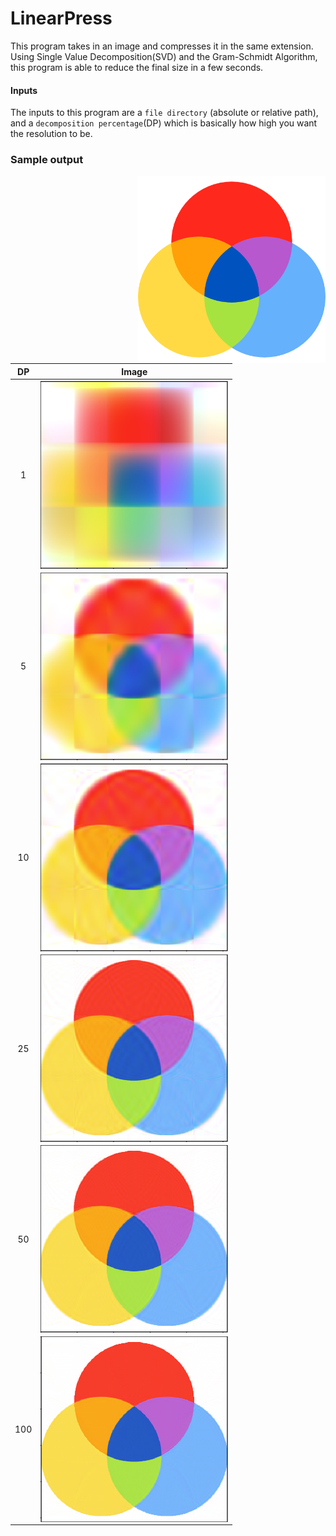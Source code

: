 # LinearPress

This program takes in an image and compresses it in the same extension. Using Single Value Decomposition(SVD) and the Gram-Schmidt Algorithm, this program is able to reduce the final size in a few seconds.

#### Inputs

The inputs to this program are a `file directory` (absolute or relative path), and a `decomposition percentage`(DP) which is basically how high you want the resolution to be.

### Sample output

<img src="images/rgb.png" width=300 align=right>

| DP  |                        Image                        |
| :-: | :-------------------------------------------------: |
|  1  |  <img src="images/rgb1.png" width=300 align=right>  |
|  5  |  <img src="images/rgb5.png" width=300 align=right>  |
| 10  | <img src="images/rgb10.png" width=300 align=right>  |
| 25  | <img src="images/rgb25.png" width=300 align=right>  |
| 50  | <img src="images/rgb50.png" width=300 align=right>  |
| 100 | <img src="images/rgb100.png" width=300 align=right> |
